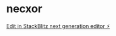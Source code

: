 # necxor

[Edit in StackBlitz next generation editor ⚡️](https://stackblitz.com/~/github.com/PrashantNannaware/necxor)